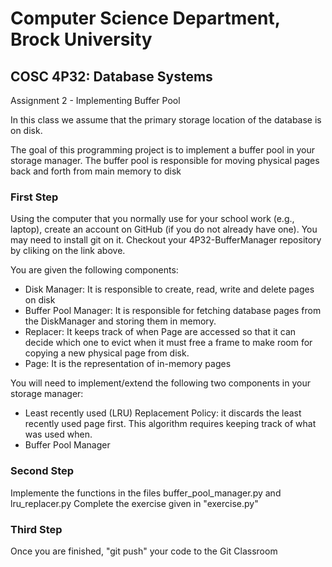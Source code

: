 # Computer Science Department, Brock University
## COSC 4P32: Database Systems

Assignment 2 - Implementing Buffer Pool

In this class we assume that the primary storage location of the database is on disk.

The goal of this programming project is to implement a buffer pool in your storage manager.  The buffer pool is responsible for moving physical pages back and forth from main memory to disk

### First Step

Using the computer that you normally use for your school work (e.g., laptop), create an account on GitHub (if you do not already have one). 
You may need to install git on it. Checkout your 4P32-BufferManager repository by cliking on the link above. 

You are given the following components:
- Disk Manager: It is responsible to create, read, write and delete pages on disk
- Buffer Pool Manager: It is responsible for fetching database pages from the DiskManager and storing them in memory. 
- Replacer: It keeps track of when Page are accessed so that it can decide which one to evict when it must free a frame to make room for copying a new physical page from disk.
- Page: It is the representation of in-memory pages

You will need to implement/extend the following two components in your storage manager:

- Least recently used (LRU) Replacement Policy: it discards the least recently used page first. This algorithm requires keeping track of what was used when. 
- Buffer Pool Manager

### Second Step

Implemente the functions in the files buffer_pool_manager.py and lru_replacer.py 
Complete the exercise given in "exercise.py"


### Third Step

Once you are finished, "git push" your code to the Git Classroom

